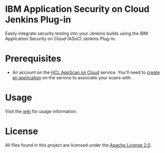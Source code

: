 # IBM Application Security on Cloud Jenkins Plug-in

Easily integrate security testing into your Jenkins builds using the IBM Application Security on Cloud (ASoC) Jenkins Plug-in.

# Prerequisites

- An account on the [HCL AppScan on Cloud](https://cloud.appscan.com/AsoCUI/serviceui/home) service. You'll need to [create an application](http://help.hcltechsw.com/appscan/ASoC/ent_create_application.html?query=create) on the service to associate your scans with.

# Usage

Visit the [wiki](https://wiki.jenkins-ci.org/display/JENKINS/IBM+Application+Security+On+Cloud+Plugin) for usage information.

# License

All files found in this project are licensed under the [Apache License 2.0](LICENSE).

